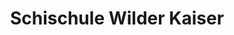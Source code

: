 ---
title: "Schischule Wilder Kaiser"
url: /st-johann-in-tirol/schischule-wilder-kaiser/
shop: Sport
---